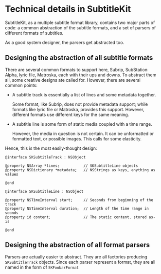 # Technical details in SubtitleKit

SubtitleKit, as a multiple subtitle format library, contains two major parts of
code: a common abstraction of the subtitle formats, and a set of parsers of
different formats of subtitles.

As a good system designer, the parsers get abstracted too.

## Designing the abstraction of all subtitle formats

There are several common formats to support here, Subrip, SubStation Alpha,
lyric file, Matroska, each with their ups and downs. To abstract them all, some
creative designs ate called for. However, there are several common points:

*   A subtitle track is essentially a list of lines and some metadata together.
    
    Some format, like Subrip, does not provide metadata support; while formats
    like lyric file or Matroska, provides this support. However, different
    formats use different keys for the same meaning.

*   A subtitle line is some form of static media coupled with a time range.
    
    However, the media in question is not certain. It can be unformatted or
    formatted text, or possible images. This calls for some elasticity.

Hence, this is the most easily-thought design:

    @interface SKSubtitleTrack : NSObject
    
    @property NSArray *lines;           // SKSubtitleLine objects
    @property NSDictionary *metadata;   // NSStrings as keys, anything as values
    
    @end
    
    @interface SKSubtitleLine : NSObject
    
    @property NSTimeInterval start;     // Seconds from beginning of the track
    @property NSTimeInterval duration;  // Length of the time range in seonds
    @property id content;               // The static content, stored as-is
    
    @end

## Designing the abstraction of all format parsers

Parsers are actually easier to abstract. They are all factories producing
`SKSubtitleTrack` objects. Since each parser represent a format, they are all
named in the form of `SKFoobarFormat`